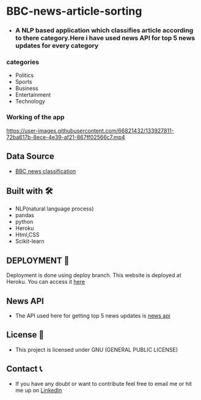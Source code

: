 # BBC-news-article-sorting
- ### A NLP based application which classifies article according to there category.Here i have used news API for top 5 news updates for every category
### categories
- Politics
- Sports
- Business
- Entertainment
- Technology

### Working of the app

https://user-images.githubusercontent.com/66821432/133927811-72ba617b-8ece-4e39-af21-867ff02566c7.mp4

## Data Source
- [BBC news classification](https://www.kaggle.com/c/learn-ai-bbc/data)


## Built with 🛠️
- NLP(natural language process)
- pandas
- python
- Heroku
- Html,CSS
- Scikit-learn


## DEPLOYMENT 🚀
Deployment is done using deploy branch.
This website is deployed at Heroku.
You can access it [here](https://bbc-news-articles-classifier.herokuapp.com/)
       
     
## News API
- The API used here for getting top 5 news updates is [news api](https://newsapi.org/)

## License 📝
- This project is licensed under GNU (GENERAL PUBLIC LICENSE)

## Contact 📞
- If you have any doubt or want to contribute feel free to email me or hit me up on [LinkedIn](https://www.linkedin.com/in/m-sai-dhanush-786a6a189/)

    

